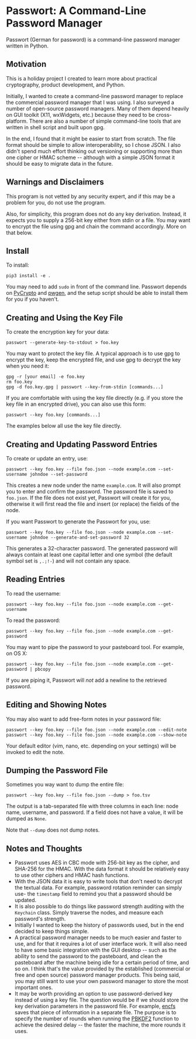 # Passwort: A Command-Line Password Manager

Passwort (German for password) is a command-line password manager written in
Python.


## Motivation

This is a holiday project I created to learn more about practical
cryptography, product development, and Python.

Initially, I wanted to create a command-line password manager to replace the
commercial password manager that I was using. I also surveyed a number of
open-source password managers. Many of them depend heavily on GUI toolkit
(X11, wxWidgets, etc.) because they need to be cross-platform. There are also
a number of simple command-line tools that are written in shell script and
built upon gpg.

In the end, I found that it might be easier to start from scratch. The file
format should be simple to allow interoperability, so I chose JSON. I also
didn't spend much effort thinking out versioning or supporting more than one
cipher or HMAC scheme -- although with a simple JSON format it should be easy
to migrate data in the future.


## Warnings and Disclaimers

This program is not vetted by any security expert, and if this may be a
problem for you, do not use the program.

Also, for simplicity, this program does not do any key derivation. Instead,
it expects you to supply a 256-bit key either from stdin or a file. You may
want to encrypt the file using gpg and chain the command accordingly. More on
that below.


## Install

To install:

	pip3 install -e .

You may need to add `sudo` in front of the command line. Passwort depends
on [PyCrypto](https://www.dlitz.net/software/pycrypto/) and
[pwgen](https://github.com/vinces1979/pwgen), and the setup script should be
able to install them for you if you haven't.


## Creating and Using the Key File

To create the encryption key for your data:

	passwort --generate-key-to-stdout > foo.key

You may want to protect the key file. A typical approach is to use gpg to
encrypt the key, keep the encrypted file, and use gpg to decrypt the key when
you need it:

	gpg -r [your email] -e foo.key
	rm foo.key
	gpg -d foo.key.gpg | passwort --key-from-stdin [commands...]

If you are comfortable with using the key file directly (e.g. if you store
the key file in an encrypted drive), you can also use this form:

	passwort --key foo.key [commands...]

The examples below all use the key file directly.


## Creating and Updating Password Entries

To create or update an entry, use:

	passwort --key foo.key --file foo.json --node example.com --set-username johndoe --set-password

This creates a new node under the name `example.com`. It will also prompt you
to enter and confirm the password. The password file is saved to `foo.json`.
If the file does not exist yet, Passwort will create it for you, otherwise
it will first read the file and insert (or replace) the fields of the node.

If you want Passwort to generate the Passwort for you, use:

	passwort --key foo.key --file foo.json --node example.com --set-username johndoe --generate-and-set-password 32

This generates a 32-character password. The generated password will always
contain at least one capital letter and one symbol (the default symbol set
is `,.;!-`) and will not contain any space.

## Reading Entries

To read the username:

	passwort --key foo.key --file foo.json --node example.com --get-username

To read the password:

	passwort --key foo.key --file foo.json --node example.com --get-password

You may want to pipe the password to your pasteboard tool. For example, on
OS X:

	passwort --key foo.key --file foo.json --node example.com --get-password | pbcopy

If you are piping it, Passwort will *not* add a newline to the retrieved
password.


## Editing and Showing Notes

You may also want to add free-form notes in your password file:

	passwort --key foo.key --file foo.json --node example.com --edit-note
	passwort --key foo.key --file foo.json --node example.com --show-note

Your default editor (vim, nano, etc. depending on your settings) will be
invoked to edit the note.


## Dumping the Password File

Sometimes you way want to dump the entire file:

	passwort --key foo.key --file foo.json --dump > foo.tsv

The output is a tab-separated file with three columns in each line: node
name, username, and password. If a field does not have a value, it will be
dumped as `None`.

Note that `--dump` does not dump notes.


## Notes and Thoughts

*	Passwort uses AES in CBC mode with 256-bit key as the cipher,
	and SHA-256 for the HMAC. With the data format it should be relatively
	easy to use other ciphers and HMAC hash functions.
*	With the JSON data it is easy to write tools that don't need to decrypt
	the textual data. For example, password rotation reminder can simply use-
	the `timestamp` field to remind you that a password should be updated.
*	It is also possible to do things like password strength auditing with the
	`Keychain` class. Simply traverse the nodes, and measure each password's
	strength.
*	Initially I wanted to keep the history of passwords used, but in the end
	decided to keep things simple.
*	A practical password manager needs to be much easier and faster to use,
	and for that it requires a lot of user interface work. It will also need
	to have some basic integration with the GUI desktop -- such as the
	ability to send the password to the pasteboard, and clean the pasteboard
	after the machine being idle for a certain period of time, and so on.
	I think that's the value provided by the established (commercial or free
	and open source) password manager products. This being said, you may
	still want to use your own password manager to store the most important
	ones.
*	It may be worth providing an option to use password-derived key instead
	of using a key file. The question would be if we should store the key
	derivation parameters in the password file. For example,
	[encfs](http://www.arg0.net/encfs) saves that piece of information in
	a separate file. The purpose is to specify the number of rounds when
	running the [PBKDF2](http://en.wikipedia.org/wiki/PBKDF2) function to
	achieve the desired delay -- the faster the machine, the more rounds it
	uses.

